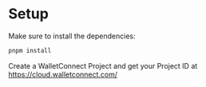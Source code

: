 # Setup

Make sure to install the dependencies:

```bash
pnpm install
```

Create a WalletConnect Project and get your Project ID at https://cloud.walletconnect.com/
